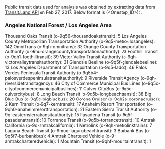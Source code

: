 Public transit data used for analysis was obtained by extracting data from [Transit.Land API](https://transit.land/documentation/datastore/api-endpoints.html) on Feb 27, 2017. Below format is <Operator Name> (<Onestop_ID>): <Total number of routes>.

### Angeles National Forest / Los Angeles Area ###

Thousand Oaks Transit (o-9q56-thousandoakstransit): 5
Los Angeles County Metropolitan Transportation Authority (o-9q5-metro~losangeles): 142
OmniTrans (o-9qh-omnitrans): 33
Orange County Transportation Authority (o-9mu-orangecountytransportationauthority): 73
Foothill Transit (o-9qh1-foothilltransit): 39
Victor Valley Transit Authority (o-9qh-victorvalleytransitauthority): 31
Glendale Beeline (o-9q5f-glendalebeeline): 13
Los Angeles Department of Transportation (o-9q5-ladot): 46
Palos Verdes Peninsula Transit Authority (o-9q5b4-palosverdespeninsulatransitauthority): 9
Riverside Transit Agency (o-9qh-riversidetransitagency): 46
City of Commerce Municipal Bus Lines (o-9q5c-cityofcommercemunicipalbuslines): 11
Culver CityBus (o-9q5c-culvercitybus): 8
Long Beach Transit (o-9q5b-longbeachtransit): 38
Big Blue Bus (o-9q5c-bigbluebus): 20
Corona Cruiser (o-9qh2s-coronacruiser): 2
Kern Transit (o-9q7-kerntransit): 17
Anaheim Resort Transportation (o-9qh0-anaheimresorttransportation): 21
Eastern Sierra Transit Authority (o-9q-easternsierratransitauthority): 15
Pasadena Transit (o-9q5f-pasadenatransit): 10
Torrance Transit (o-9q5b-torrancetransit): 10
Amtrak California (o-9q-amtrakcalifornia): 1
Metrolink (o-9qh-metrolinktrains): 7
Laguna Beach Transit (o-9muq-lagunabeachtransit): 3
Burbank Bus (o-9q5f7-burbankbus): 4
Amtrak Chartered Vehicle (o-9-amtrakcharteredvehicle): 1
Mountain Transit (o-9qhf-mountaintransit): 1